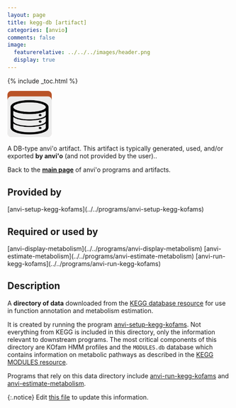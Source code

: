 ```yaml
---
layout: page
title: kegg-db [artifact]
categories: [anvio]
comments: false
image:
  featurerelative: ../../../images/header.png
  display: true
---
```



{% include _toc.html %}


<img src="../../images/icons/DB.png" alt="DB" style="width:100px; border:none" />

A DB-type anvi'o artifact. This artifact is typically generated, used, and/or exported **by anvi'o** (and not provided by the user)..

Back to the **[main page](../../)** of anvi'o programs and artifacts.

## Provided by


<p style="text-align: left" markdown="1"><span class="artifact-p">[anvi-setup-kegg-kofams](../../programs/anvi-setup-kegg-kofams)</span></p>


## Required or used by


<p style="text-align: left" markdown="1"><span class="artifact-r">[anvi-display-metabolism](../../programs/anvi-display-metabolism)</span> <span class="artifact-r">[anvi-estimate-metabolism](../../programs/anvi-estimate-metabolism)</span> <span class="artifact-r">[anvi-run-kegg-kofams](../../programs/anvi-run-kegg-kofams)</span></p>


## Description

A **directory of data** downloaded from the [KEGG database resource](https://www.kegg.jp/) for use in function annotation and metabolism estimation.

It is created by running the program <span class="artifact-n">[anvi-setup-kegg-kofams](/software/anvio/help/programs/anvi-setup-kegg-kofams)</span>. Not everything from KEGG is included in this directory, only the information relevant to downstream programs. The most critical components of this directory are KOfam HMM profiles and the `MODULES.db` database which contains information on metabolic pathways as described in the [KEGG MODULES resource](https://www.genome.jp/kegg/module.html).

Programs that rely on this data directory include <span class="artifact-n">[anvi-run-kegg-kofams](/software/anvio/help/programs/anvi-run-kegg-kofams)</span> and <span class="artifact-n">[anvi-estimate-metabolism](/software/anvio/help/programs/anvi-estimate-metabolism)</span>.


{:.notice}
Edit [this file](https://github.com/merenlab/anvio/tree/master/anvio/docs/artifacts/kegg-db.md) to update this information.

